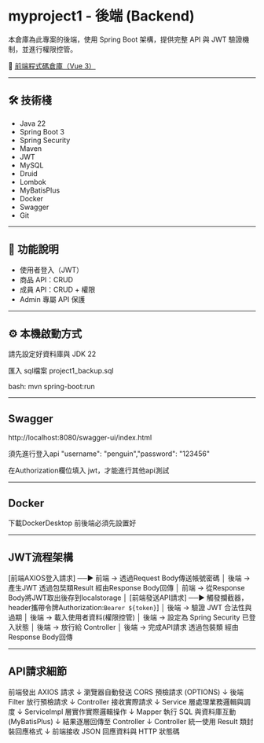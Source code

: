 # myproject1 - 後端 (Backend)

本倉庫為此專案的後端，使用 Spring Boot 架構，提供完整 API 與 JWT 驗證機制，並進行權限控管。

🔗 [前端程式碼倉庫（Vue 3）](https://github.com/penguin-cod/myproject1-frontend)

---

## 🛠 技術棧

- Java 22
- Spring Boot 3
- Spring Security
- Maven
- JWT
- MySQL
- Druid
- Lombok
- MyBatisPlus
- Docker
- Swagger
- Git

---

## 📘 功能說明

- 使用者登入（JWT）
- 商品 API：CRUD
- 成員 API：CRUD + 權限
- Admin 專屬 API 保護

---

## ⚙️ 本機啟動方式

請先設定好資料庫與 JDK 22

匯入 sql檔案 project1_backup.sql

bash:
mvn spring-boot:run

---

## Swagger
http://localhost:8080/swagger-ui/index.html

須先進行登入api "username": "penguin","password": "123456"
     
在Authorization欄位填入 jwt，才能進行其他api測試

---

## Docker

下載DockerDesktop
前後端必須先設置好

---

## JWT流程架構

[前端AXIOS登入請求] ──▶ 前端 → 透過Request Body傳送帳號密碼
                         │
                      後端 → 產生JWT 透過包奘類Result 經由Response Body回傳
                         │
                      前端 → 從Response Body將JWT取出後存到localstorage
                         │
[前端發送API請求] ──▶ 觸發攔截器，header攜帶令牌Authorization:`Bearer ${token}`]
                                   │
                            後端 → 驗證 JWT 合法性與過期
                                   │
                            後端 → 載入使用者資料(權限控管)
                                   │
                            後端 → 設定為 Spring Security 已登入狀態
                                   │
                            後端 → 放行給 Controller
                                   │
                            後端 → 完成API請求 透過包裝類 經由Response Body回傳

---

## API請求細節

前端發出 AXIOS 請求
        ↓
瀏覽器自動發送 CORS 預檢請求 (OPTIONS)
        ↓
後端 Filter 放行預檢請求
        ↓
Controller 接收實際請求
        ↓
Service 層處理業務邏輯與調度
        ↓
ServiceImpl 層實作實際邏輯操作
        ↓
Mapper 執行 SQL 與資料庫互動 (MyBatisPlus)
        ↓
結果逐層回傳至 Controller
        ↓
Controller 統一使用 Result 類封裝回應格式
        ↓
前端接收 JSON 回應資料與 HTTP 狀態碼





